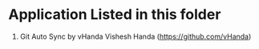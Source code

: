 # Application Listed in this folder
   1. Git Auto Sync by vHanda Vishesh Handa (https://github.com/vHanda)

